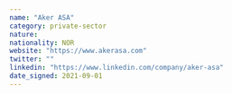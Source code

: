 ```yaml
---
name: "Aker ASA"
category: private-sector
nature:
nationality: NOR
website: "https://www.akerasa.com"
twitter: ""
linkedin: "https://www.linkedin.com/company/aker-asa"
date_signed: 2021-09-01
---
```


